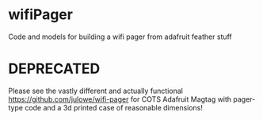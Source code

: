 # wifiPager
Code and models for building a wifi pager from adafruit feather stuff

# DEPRECATED
Please see the vastly different and actually functional https://github.com/julowe/wifi-pager for COTS Adafruit Magtag with pager-type code and a 3d printed case of reasonable dimensions!
